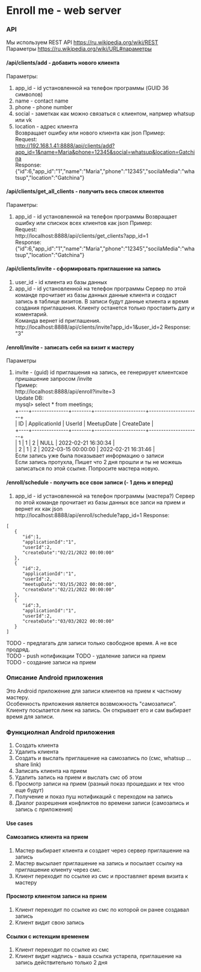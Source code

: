# Enroll me - web server

### API
Мы используем REST API https://ru.wikipedia.org/wiki/REST  
Параметры https://ru.wikipedia.org/wiki/URL#параметры    

#### /api/clients/add - добавить нового клиента 
Параметры: 
1. app_id - id установленной на телефон программы (GUID 36 символов)
1. name - contact name
1. phone - phone number
1. social - заметкак как можно связаться с клиентом, напрмер whatsup или vk 
1. location - адрес клиента  
Возвращает ошибку или нового клиента как json 
Пример:      
Request:  
http://192.168.1.41:8888/api/clients/add?app_id=1&name=Maria&phone=12345&social=whatsup&location=Gatchina  
Response:  
{"id":6,"app_id":"1","name":"Maria","phone":"12345","socilaMedia":"whatsup","location":"Gatchina"}  


#### /api/clients/get_all_clients - получить весь список клиентов 
Параметры:  
1. app_id - id установленной на телефон программы 
Возвращает ошибку или спискок всех клиентов как json 
Пример:      
Request:  
http://localhost:8888/api/clients/get_clients?app_id=1  
Response:  
{"id":6,"app_id":"1","name":"Maria","phone":"12345","socilaMedia":"whatsup","location":"Gatchina"}  
  
  
#### /api/clients/invite - сформировать приглашение на запись
1. user_id - id клиента из базы данных  
1. app_id - id установленной на телефон программы 
Сервер по этой команде прочитает из базы данных данные клиента и создаст запись в таблице визитов.
В записи будут данные клиента и время создания приглашения. 
Клиенту останется только проставить дату и коментарий.  
Команда вернет id приглашения.  
http://localhost:8888/api/clients/invite?app_id=1&user_id=2
Response:    
"3"  
  
  
#### /enroll/invite - записать себя на визит к мастеру
Параметры
1. invite - (guid) id приглашения на запись, ее генерирует клиентское пришашение запросом /invite  
Пример:  
http://localhost:8888/api/enroll?invite=3  
Update DB:  
mysql> select * from meetings;  
+----+---------------+--------+---------------------+---------------------+  
| ID | ApplicationId | UserId | MeetupDate          | CreateDate          |  
+----+---------------+--------+---------------------+---------------------+  
|  1 | 1             |      2 | NULL                | 2022-02-21 16:30:34 |  
|  2 | 1             |      2 | 2022-03-15 00:00:00 | 2022-02-21 16:31:46 |  
Если запись уже была показывает информацию о записи      
Если запись протухла, Пишет что 2 дня прошли и ты не можешь записаться по этой ссылке. Попросите мастера новую.    
  
  
#### /enroll/schedule - получить все свои записи (- 1 день и вперед)
1. app_id - id установленной на телефон программы (мастера?)
Сервер по этой команде прочитает из базы данных все запси на прием и вернет их как json  
http://localhost:8888/api/enroll/schedule?app_id=1
Response:  
```   
[
   {
      "id":1,
      "applicationId":"1",
      "userId":2,
      "createDate":"02/21/2022 00:00:00"
   },
   {
      "id":2,
      "applicationId":"1",
      "userId":2,
      "meetupDate":"03/15/2022 00:00:00",
      "createDate":"02/21/2022 00:00:00"
   },
   {
      "id":3,
      "applicationId":"1",
      "userId":2,
      "createDate":"03/03/2022 00:00:00"
   }
] 
```

TODO - предлагать для записи только свободное время. А не все продряд.  
TODO - push нотификации
TODO - удаление записи на прием   
TODO - создание записи на прием

  
### Описание Android приложения 
Это Android приложение для записи клиентов на прием к частному мастеру.  
Особенность приложения является возвможность "самозаписи". Клиенту посылается линк на запись. Он открывает его и сам выбирает время для записи.

### Функциолнал Android приложения
1. Создать клиента
1. Удалить клиента
1. Создать и выслать приглашение на самозапись по (смс, whatsup ...  share link)
1. Записать клиента на прием
1. Удалить запись на прием и выслать смс об этом
1. Просмотр записи на прием (разный показ прошедших и тех чтоо еще будут)
1. Получение и показ пуш нотификаций с переходом на запись
1. Диалог разрешения конфликтов по времени записи (самозапись и запись с приложения) 


#### Use cases
#### Самозапись клиента на прием
1. Мастер выбирает клиента и создает через сервер приглашение на запись
1. Мастер высылает приглашение на запись и посылает ссылку на приглашение клиенту через смс.
1. Клиент переходит по ссылке из смс и проставляет время визита к мастеру
#### Просмотр клиентом записи на прием
1. Клиент переходит по ссылке из смс по которой он ранее создавал запись
1. Клиент видит свою запись
#### Ссылки с истекщим временем
1. Клиент переходит по ссылке из смс 
1. Клиент видит надпись - ваша ссылка устарела, приглашение на запись действительно только 2 дня

